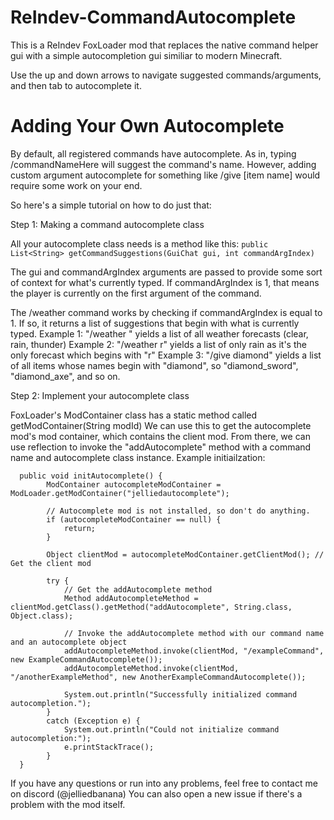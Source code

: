 # ReIndev-CommandAutocomplete
This is a ReIndev FoxLoader mod that replaces the native command helper gui with a simple autocompletion gui similiar to modern Minecraft.

Use the up and down arrows to navigate suggested commands/arguments, and then tab to autocomplete it.

# Adding Your Own Autocomplete
By default, all registered commands have autocomplete. As in, typing /commandNameHere will suggest the command's name.
However, adding custom argument autocomplete for something like /give [item name] would require some work on your end.

So here's a simple tutorial on how to do just that:

Step 1: Making a command autocomplete class

All your autocomplete class needs is a method like this: 
```public List<String> getCommandSuggestions(GuiChat gui, int commandArgIndex)```

The gui and commandArgIndex arguments are passed to provide some sort of context for what's currently typed.
If commandArgIndex is 1, that means the player is currently on the first argument of the command.

The /weather command works by checking if commandArgIndex is equal to 1. If so, it returns a list of suggestions that begin with what is currently typed.
Example 1: "/weather " yields a list of all weather forecasts (clear, rain, thunder)
Example 2: "/weather r" yields a list of only rain as it's the only forecast which begins with "r"
Example 3: "/give diamond" yields a list of all items whose names begin with "diamond", so "diamond_sword", "diamond_axe", and so on.

Step 2: Implement your autocomplete class

FoxLoader's ModContainer class has a static method called getModContainer(String modId)
We can use this to get the autocomplete mod's mod container, which contains the client mod.
From there, we can use reflection to invoke the "addAutocomplete" method with a command name and autocomplete class instance.
Example initiailzation:

```
  public void initAutocomplete() {
        ModContainer autocompleteModContainer = ModLoader.getModContainer("jelliedautocomplete");

        // Autocomplete mod is not installed, so don't do anything.
        if (autocompleteModContainer == null) {
            return;
        }

        Object clientMod = autocompleteModContainer.getClientMod(); // Get the client mod

        try {
            // Get the addAutocomplete method
            Method addAutocompleteMethod =  clientMod.getClass().getMethod("addAutocomplete", String.class, Object.class);

            // Invoke the addAutocomplete method with our command name and an autocomplete object
            addAutocompleteMethod.invoke(clientMod, "/exampleCommand", new ExampleCommandAutocomplete());
            addAutocompleteMethod.invoke(clientMod, "/anotherExampleMethod", new AnotherExampleCommandAutocomplete());

            System.out.println("Successfully initialized command autocompletion.");
        }
        catch (Exception e) {
            System.out.println("Could not initialize command autocompletion:");
            e.printStackTrace();
        }
  }
```

If you have any questions or run into any problems, feel free to contact me on discord (@jelliedbanana)
You can also open a new issue if there's a problem with the mod itself.

